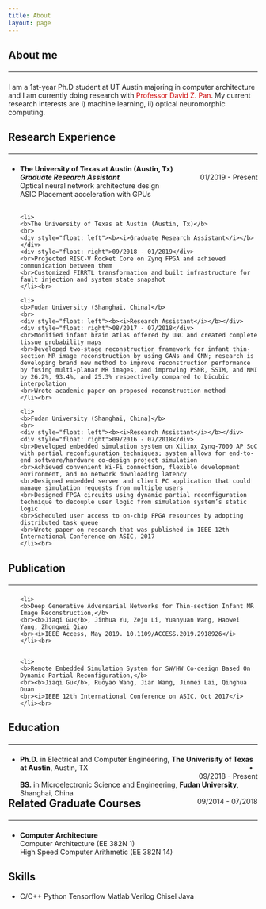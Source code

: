 ```yaml
---
title: About
layout: page
---
```


<h2>About me<hr></h2>
<p>I am a 1st-year Ph.D student at UT Austin majoring in computer architecture and I am currently doing research with <a href="http://users.ece.utexas.edu/~dpan/" style="text-decoration : none;color: #cc0000"> Professor David Z. Pan</a>. My current research interests are i) machine learning, ii) optical neuromorphic computing.
</p>


<h2>Research Experience<hr></h2>
<ul> 
    <li>
    <b>The University of Texas at Austin (Austin, Tx)</b>
    <br>
    <div style="float: left"><b><i>Graduate Research Assistant</i></b></div>
    <div style="float: right">01/2019 - Present</div>
    <br>Optical neural network architecture design
    <br>ASIC Placement acceleration with GPUs
    </li><br>
	
    <li>
    <b>The University of Texas at Austin (Austin, Tx)</b>
    <br>
    <div style="float: left"><b><i>Graduate Research Assistant</i></b></div>
    <div style="float: right">09/2018 - 01/2019</div>
    <br>Projected RISC-V Rocket Core on Zynq FPGA and achieved communication between them
    <br>Customized FIRRTL transformation and built infrastructure for fault injection and system state snapshot
    </li><br>

    <li>
    <b>Fudan University (Shanghai, China)</b>
    <br>
    <div style="float: left"><b><i>Research Assistant</i></b></div>
    <div style="float: right">08/2017 - 07/2018</div>
    <br>Modified infant brain atlas offered by UNC and created complete tissue probability maps
    <br>Developed two-stage reconstruction framework for infant thin-section MR image reconstruction by using GANs and CNN; research is developing brand new method to improve reconstruction performance by fusing multi-planar MR images, and improving PSNR, SSIM, and NMI by 26.2%, 93.4%, and 25.3% respectively compared to bicubic interpolation
    <br>Wrote academic paper on proposed reconstruction method
    </li><br>

    <li>
    <b>Fudan University (Shanghai, China)</b>
    <br>
    <div style="float: left"><b><i>Research Assistant</i></b></div>
    <div style="float: right">09/2016 - 07/2018</div>
    <br>Developed embedded simulation system on Xilinx Zynq-7000 AP SoC with partial reconfiguration techniques; system allows for end-to-end software/hardware co-design project simulation
    <br>Achieved convenient Wi-Fi connection, flexible development environment, and no network downloading latency
    <br>Designed embedded server and client PC application that could manage simulation requests from multiple users
    <br>Designed FPGA circuits using dynamic partial reconfiguration technique to decouple user logic from simulation system’s static logic
    <br>Scheduled user access to on-chip FPGA resources by adopting distributed task queue
    <br>Wrote paper on research that was published in IEEE 12th International Conference on ASIC, 2017
    </li><br>
    
</ul>

<h2>Publication<hr></h2>
<ul>

    <li>
    <b>Deep Generative Adversarial Networks for Thin-section Infant MR Image Reconstruction,</b>
    <br><b>Jiaqi Gu</b>, Jinhua Yu, Zeju Li, Yuanyuan Wang, Haowei Yang, Zhongwei Qiao
    <br><i>IEEE Access, May 2019. 10.1109/ACCESS.2019.2918926</i>
    </li><br>


    <li>
    <b>Remote Embedded Simulation System for SW/HW Co-design Based On Dynamic Partial Reconfiguration,</b>
    <br><b>Jiaqi Gu</b>, Ruoyao Wang, Jian Wang, Jinmei Lai, Qinghua Duan
    <br><i>IEEE 12th International Conference on ASIC, Oct 2017</i>
    </li><br>

</ul>


<h2>Education<hr></h2>
<ul>
    <li>
    <div style="float: left"><b>Ph.D.</b> in Electrical and Computer Engineering, <b>The Univerisity of Texas at Austin</b>, Austin, TX</div>
    <div style="float: right">09/2018 - Present</div>
    </li>
    <li>
    <div style="float: left"><b>BS.</b> in Microelectronic Science and Engineering, <b>Fudan University</b>, Shanghai, China</div>
    <div style="float: right">09/2014 - 07/2018</div>
    </li>
</ul>


<h2>Related Graduate Courses<hr></h2>
<ul>
    <li><b>Computer Architecture</b><br>
    Computer Architecture (EE 382N 1) <br>
    High Speed Computer Arithmetic (EE 382N 14) <br>
    </li>
</ul>


<h2>Skills</h2>
<ul class="skill-list">
	<li>C/C++ Python Tensorflow Matlab Verilog Chisel Java</li>
</ul>

